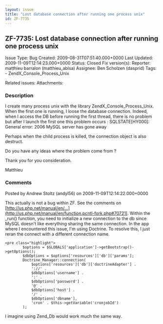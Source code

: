 ```yaml
---
layout: issue
title: "Lost database connection after running one process unix"
id: ZF-7735
---
```


ZF-7735: Lost database connection after running one process unix
----------------------------------------------------------------

 Issue Type: Bug Created: 2009-08-31T07:51:40.000+0000 Last Updated: 2009-11-09T12:14:23.000+0000 Status: Closed Fix version(s): 
 Reporter:  matthieu barralon (matthieu\_ablsa)  Assignee:  Ben Scholzen (dasprid)  Tags: - ZendX\_Console\_Process\_Unix
 
 Related issues: 
 Attachments: 
### Description

I create many process unix with the library ZendX\_Console\_Process\_Unix. When the first one is running, I loose the database connection. Indeed, when I access the DB before running the first thread, there is no problem but after I launch the first one this problem occurs : SQLSTATE[HY000]: General error: 2006 MySQL server has gone away

Perhaps when the child process is killed, the connection object is also destruct.

Do you have any ideas where the problem come from ?

Thank you for you consideration.

Matthieu

 

 

### Comments

Posted by Andrew Stoltz (andyl56) on 2009-11-09T12:14:22.000+0000

This actually is not a bug within ZF. See the comments on [http://us.php.net/manual/en/…](http://us.php.net/manual/en/function.pcntl-fork.php#70721). Within the \_run() function, you need to initialize a new connection to the db since MySQL doesn't like everything sharing the same connection. In the app where I encountered this issue, I'm using Doctrine. To resolve this, I just reran the connect with a different connection name.

 
    <pre class="highlight">
            $options = $GLOBALS['application']->getBootstrap()->getOptions();
            $dbOptions = $options['resources']['db']['params'];
            Doctrine_Manager::connection(
                $options['resources']['db']['doctrineAdapter'] .
                '://' .
                $dbOptions['username'] .
                ':' .
                $dbOptions['password'] .
                '@' .
                $dbOptions['host'] .
                '/' .
                $dbOptions['dbname'],
                'cron' . $this->getVariable('cronjobId')
            );


I imagine using Zend\_Db would work much the same way.

 

 